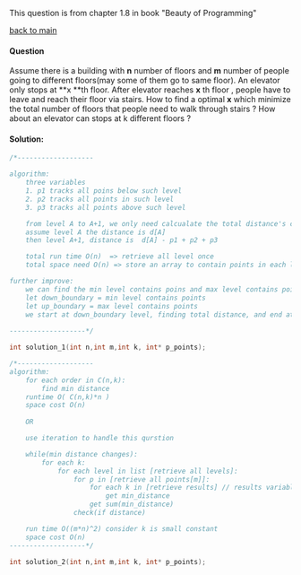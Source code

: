 This question is from chapter 1.8 in book "Beauty of Programming"



[back to main](./../)



#### Question 

Assume there is a building with **n** number of  floors and **m** number of people going to different floors(may some of them go to same floor). An elevator only stops at **x **th floor. After elevator reaches **x** th floor , people have to leave and reach their floor via stairs. How to find a optimal **x** which minimize the total number of floors that people need to walk through stairs ? How about an elevator can stops at k different floors ?











#### Solution:

```c
/*-------------------

algorithm:
	three variables
	1. p1 tracks all poins below such level
	2. p2 tracks all points in such level
	3. p3 tracks all points above such level

	from level A to A+1, we only need calcualate the total distance's change
	assume level A the distance is d[A] 
	then level A+1, distance is  d[A] - p1 + p2 + p3

	total run time O(n)  => retrieve all level once
	total space need O(n) => store an array to contain points in each level

further improve:
	we can find the min level contains poins and max level contains points
	let down_boundary = min level contains points
	let up_boundary = max level contains points
	we start at down_boundary level, finding total distance, and end at up_boundary
        
-------------------*/

int solution_1(int n,int m,int k, int* p_points);

```

```c
/*-------------------
algorithm:
	for each order in C(n,k):
		find min distance
	runtime O( C(n,k)*n )
	space cost O(n)
	
	OR 

	use iteration to handle this qurstion 

	while(min distance changes):
		for each k:
			for each level in list [retrieve all levels]:
				for p in [retrieve all points[m]]:
					for each k in [retrieve results] // results variable stores k levels 
						get min_distance
					get sum(min_distance)
				check(if distance)

	run time O((m*n)^2) consider k is small constant
	space cost O(n)
-------------------*/ 

int solution_2(int n,int m,int k, int* p_points);

```


